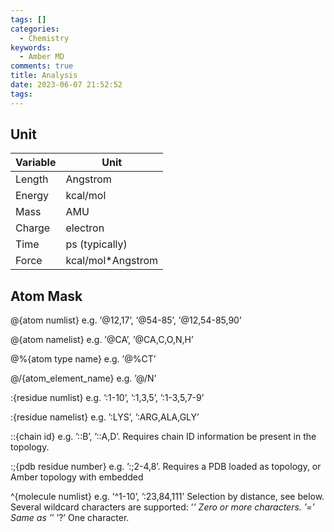 ```yaml
---
tags: []
categories:
  - Chemistry
keywords:
  - Amber MD
comments: true
title: Analysis
date: 2023-06-07 21:52:52
tags:
---
```



## Unit


|Variable | Unit |
|----|----|
|Length| Angstrom|
|Energy| kcal/mol|
|Mass |AMU|
|Charge |electron|
|Time| ps (typically)|
|Force| kcal/mol*Angstrom|


## Atom Mask

@{atom numlist} e.g. ’@12,17’, ’@54-85’, ’@12,54-85,90’

@{atom namelist} e.g. ’@CA’, ’@CA,C,O,N,H’

@%{atom type name} e.g. ’@%CT’

@/{atom_element_name} e.g. ’@/N’

:{residue numlist} e.g. ’:1-10’, ’:1,3,5’, ’:1-3,5,7-9’

:{residue namelist} e.g. ’:LYS’, ’:ARG,ALA,GLY’

::{chain id} e.g. ’::B’, ’::A,D’. Requires chain ID information be present in the topology.

:;{pdb residue number} e.g. ’:;2-4,8’. Requires a PDB loaded as topology, or Amber topology with embedded


^{molecule numlist} e.g. ’^1-10’, ’:23,84,111’
<mask><distance operator><distance> Selection by distance, see below.
Several wildcard characters are supported:
’*’ Zero or more characters.
’=’ Same as ’*’
’?’ One character.

